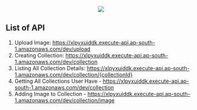 <p align="center">
  <img src="https://image-dock-uploads-be.s3.ap-south-1.amazonaws.com/image.2021-04-18T19%3A42%3A20.791Z" />
</p>

## List of API

1) Upload Image: https://xlpyxuiddk.execute-api.ap-south-1.amazonaws.com/dev/upload
2) Creating Collection: https://xlpyxuiddk.execute-api.ap-south-1.amazonaws.com/dev/collection
3) Listing All Collection Details: https://xlpyxuiddk.execute-api.ap-south-1.amazonaws.com/dev/collection/{collectionId}
4) Getting All Collections User Have - https://xlpyxuiddk.execute-api.ap-south-1.amazonaws.com/dev/collection
5) Adding Image to Collection - https://xlpyxuiddk.execute-api.ap-south-1.amazonaws.com/dev/collection/image
